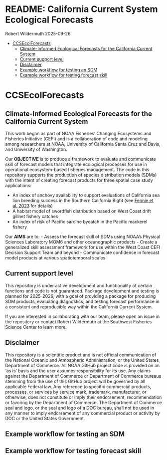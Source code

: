 README: California Current System Ecological Forecasts
================
Robert Wildermuth
2025-09-26

- [CCSEcolForecasts](#ccsecolforecasts)
  - [Climate-Informed Ecological Forecasts for the California Current
    System](#climate-informed-ecological-forecasts-for-the-california-current-system)
  - [Current support level](#current-support-level)
  - [Disclaimer](#disclaimer)
  - [Example workflow for testing an
    SDM](#example-workflow-for-testing-an-sdm)
  - [Example workflow for testing forecast
    skill](#example-workflow-for-testing-forecast-skill)

# CCSEcolForecasts

## Climate-Informed Ecological Forecasts for the California Current System

This work began as part of NOAA Fisheries’ Changing Ecosystems and
Fisheries Initiative (CEFI) and is a collaboration of code and modeling
among researchers at NOAA, University of California Santa Cruz and
Davis, and University of Washington.

Our **OBJECTIVE** is to produce a framework to evaluate and communicate
skill of forecast models that integrate ecological processes for use in
operational ecosystem-based fisheries management. The code in this
repository supports the production of species distribution models (SDMs)
with the intent of creating forecast products for three spatial case
study applications:

- An index of anchovy availability to support evaluations of California
  sea lion breeding success in the Southern California Bight (see
  [Fennie et al. 2023](https://doi.org/10.1098/rspb.2022.2326) for
  details)
- A habitat model of swordfish distribution based on West Coast drift
  gillnet fishery catches
- An index of risk of Pacific sardine bycatch in the Pacific mackerel
  fishery

Our **AIMS** are to: - Assess the forecast skill of SDMs using NOAA’s
Physical Sciences Laboratory MOM6 and other oceanographic products -
Create a generalized skill assessment framework for use within the West
Coast CEFI Decision Support Team and beyond - Communicate confidence in
forecast model products at various spatiotemporal scales

## Current support level

This repository is under active development and functionality of certain
functions and code is not guaranteed. Package development and testing is
planned for 2025-2026, with a goal of providing a package for producing
SDM products, evaluating diagnostics, and testing forecast performance
in a consistent and reproducible way within the California Current
System.

If you are interested in collaborating with our team, please open an
issue in the repository or contact Robert Wildermuth at the Southwest
Fisheries Science Center to learn more.

## Disclaimer

This repository is a scientific product and is not official
communication of the National Oceanic and Atmospheric Administration, or
the United States Department of Commerce. All NOAA GitHub project code
is provided on an ‘as is’ basis and the user assumes responsibility for
its use. Any claims against the Department of Commerce or Department of
Commerce bureaus stemming from the use of this GitHub project will be
governed by all applicable Federal law. Any reference to specific
commercial products, processes, or services by service mark, trademark,
manufacturer, or otherwise, does not constitute or imply their
endorsement, recommendation or favoring by the Department of Commerce.
The Department of Commerce seal and logo, or the seal and logo of a DOC
bureau, shall not be used in any manner to imply endorsement of any
commercial product or activity by DOC or the United States Government.

## Example workflow for testing an SDM

## Example workflow for testing forecast skill
